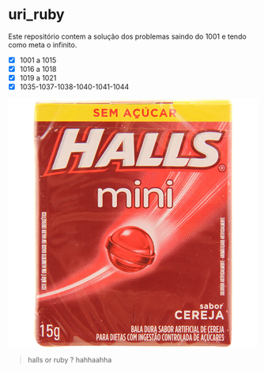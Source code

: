 # uri_ruby

Este repositório contem a solução dos problemas saindo do 1001 e tendo como meta o infinito.

- [x] 1001 a 1015
- [x] 1016 a 1018
- [x] 1019 a 1021
- [x] 1035-1037-1038-1040-1041-1044

![](https://github.com/amagnosouza/uri_ruby/blob/master/src/halls_or_ruby.jpg)
>halls or ruby ? hahhaahha
